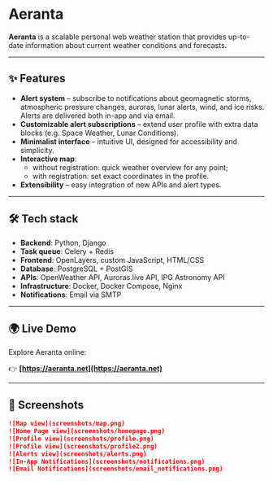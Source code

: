 # Aeranta

**Aeranta** is a scalable personal web weather station that provides up-to-date information about current weather conditions and forecasts.

---

## ✨ Features
- **Alert system** – subscribe to notifications about geomagnetic storms, atmospheric pressure changes, auroras, lunar alerts, wind, and ice risks. Alerts are delivered both in-app and via email.  
- **Customizable alert subscriptions** – extend user profile with extra data blocks (e.g. Space Weather, Lunar Conditions).  
- **Minimalist interface** – intuitive UI, designed for accessibility and simplicity.  
- **Interactive map**:
  - without registration: quick weather overview for any point;  
  - with registration: set exact coordinates in the profile.  
- **Extensibility** – easy integration of new APIs and alert types.  

---

## 🛠 Tech stack
- **Backend**: Python, Django  
- **Task queue**: Celery + Redis  
- **Frontend**: OpenLayers, custom JavaScript, HTML/CSS  
- **Database**: PostgreSQL + PostGIS  
- **APIs**: OpenWeather API, Auroras.live API, IPG Astronomy API  
- **Infrastructure**: Docker, Docker Compose, Nginx  
- **Notifications**: Email via SMTP  

---

## 🌍 Live Demo
Explore Aeranta online:

👉 **[https://aeranta.net](https://aeranta.net)**  

---

## 📸 Screenshots


```markdown
![Map view](screenshots/map.png)
![Home Page view](screenshots/homepage.png)
![Profile view](screenshots/profile.png)
![Profile view](screenshots/profile2.png)
![Alerts view](screenshots/alerts.png)
![In-App Notifications](screenshots/notifications.png)
![Email Notifications](screenshots/email_notifications.png)